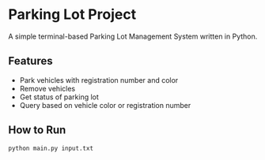# Parking Lot Project

A simple terminal-based Parking Lot Management System written in Python.

## Features
- Park vehicles with registration number and color
- Remove vehicles
- Get status of parking lot
- Query based on vehicle color or registration number

## How to Run

```bash
python main.py input.txt
